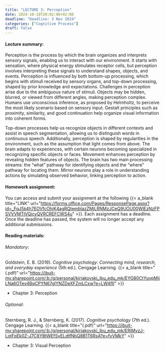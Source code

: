 ```yaml
---
title: "LECTURE 3: Perception"
date: 2024-10-18T20:02:06+02:00
deadline: "Deadline: 3 Nov 2024"
categories: ["Cognitive Process"]
draft: false
---
```


#### Lecture summary:

Perception is the process by which the brain organizes and interprets sensory signals, enabling us to interact with our environment. It starts with sensation, where physical energy stimulates receptor cells, but perception involves interpreting these signals to understand shapes, objects, and events. Perception is influenced by both bottom-up processing, which begins with stimuli received by sensory organs, and top-down processing, shaped by prior knowledge and expectations. Challenges in perception arise due to the ambiguous nature of stimuli. Objects may be hidden, blurred, or viewed from different angles, making perception complex. Humans use unconscious inference, as proposed by Helmholtz, to perceive the most likely scenario based on sensory input. Gestalt principles such as proximity, similarity, and good continuation help organize visual information into coherent forms.

Top-down processes help us recognize objects in different contexts and assist in speech segmentation, allowing us to distinguish words in continuous speech. Additionally, perception is shaped by regularities in the environment, such as the assumption that light comes from above. The brain adapts to experiences, with certain neurons becoming specialized in recognizing specific objects or faces. Movement enhances perception by revealing hidden features of objects. The brain has two main processing streams: the “what” pathway for identifying objects and the “where” pathway for locating them. Mirror neurons play a role in understanding actions by simulating observed behavior, linking perception to action.

#### Homework assignment:

You can access and submit your assignment at the following {{< a_blank title="LINK" url="https://forms.office.com/Pages/ResponsePage.aspx?id=_FqJ5k4h7EOVfcOhjK4agRQtemblazZMjLRNMzJCeQ9UOU00WlEzNzFPSVVVMTlVQjcyQVRCREFCWS4u" >}}. Each assignment has a deadline. Once the deadline has passed, the system will no longer accept any additional submissions.

#### Reading materials:

###### Mandatory:

Goldstein, E. B. (2019). *Cognitive psychology: Connecting mind, research, and everyday experience* (5th ed.). Cengage Learning. {{< a_blank title="(.pdf)" url="https://ibuit-my.sharepoint.com/:b:/g/personal/kirjakovski_ibu_edu_mk/EYG80CtYuvpMijLNa6OTey4BqCPYN67gIYNZDeXFZmLCxw?e=LW4fII" >}}

* Chapter 3: Perception

###### Optional:

Sternberg, R. J., & Sternberg, K. (2017). *Cognitive psychology* (7th ed.). Cengage Learning. {{< a_blank title="(.pdf)" url="https://ibuit-my.sharepoint.com/:b:/g/personal/kirjakovski_ibu_edu_mk/ERiMyzJ-LotFqEk0Z-J7C8YBtWEfSvELdtfNbQ8B1T6RsA?e=fvVMkY" >}}

* Chapter 3: Visual Perception
